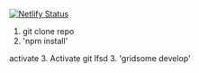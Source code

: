 [![Netlify Status](https://api.netlify.com/api/v1/badges/f1015a4d-511f-4092-98fa-e2bf16ccbd72/deploy-status)](https://app.netlify.com/sites/stylearth/deploys)

1. git clone repo
2. 'npm install'

activate
3. Activate git lfsd 
3. 'gridsome develop'